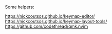 Some helpers:

https://nickcoutsos.github.io/keymap-editor/
https://nickcoutsos.github.io/keymap-layout-tools/
https://github.com/codethread/qmk.nvim
